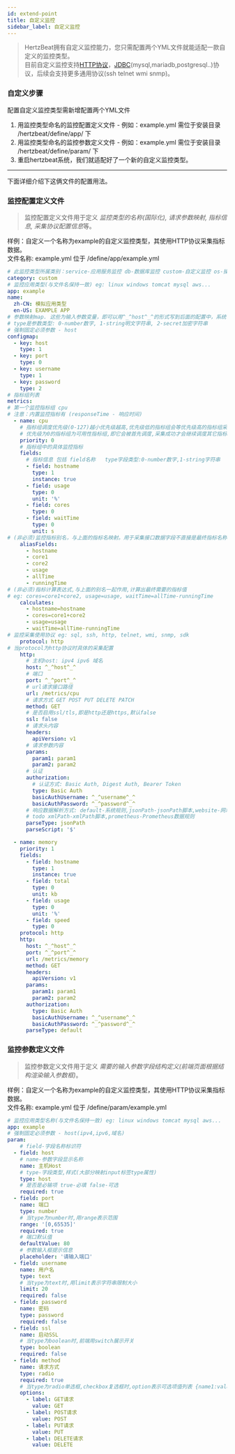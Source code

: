 ```yaml
---
id: extend-point  
title: 自定义监控  
sidebar_label: 自定义监控    
---
```

> HertzBeat拥有自定义监控能力，您只需配置两个YML文件就能适配一款自定义的监控类型。  
> 目前自定义监控支持[HTTP协议](extend-http)，[JDBC](extend-jdbc)(mysql,mariadb,postgresql..)协议，后续会支持更多通用协议(ssh telnet wmi snmp)。        

### 自定义步骤  

配置自定义监控类型需新增配置两个YML文件
1. 用监控类型命名的监控配置定义文件 - 例如：example.yml 需位于安装目录 /hertzbeat/define/app/ 下
2. 用监控类型命名的监控参数定义文件 - 例如：example.yml 需位于安装目录 /hertzbeat/define/param/ 下
3. 重启hertzbeat系统，我们就适配好了一个新的自定义监控类型。  

------- 
下面详细介绍下这俩文件的配置用法。   

### 监控配置定义文件   

> 监控配置定义文件用于定义 *监控类型的名称(国际化), 请求参数映射, 指标信息, 采集协议配置信息*等。  

样例：自定义一个名称为example的自定义监控类型，其使用HTTP协议采集指标数据。    
文件名称: example.yml 位于 /define/app/example.yml   

```yaml
# 此监控类型所属类别：service-应用服务监控 db-数据库监控 custom-自定义监控 os-操作系统监控
category: custom
# 监控应用类型(与文件名保持一致) eg: linux windows tomcat mysql aws...
app: example
name:
  zh-CN: 模拟应用类型
  en-US: EXAMPLE APP
# 参数映射map. 这些为输入参数变量，即可以用^_^host^_^的形式写到后面的配置中，系统自动变量值替换
# type是参数类型: 0-number数字, 1-string明文字符串, 2-secret加密字符串
# 强制固定必须参数 - host
configmap:
  - key: host
    type: 1
  - key: port
    type: 0
  - key: username
    type: 1
  - key: password
    type: 2
# 指标组列表
metrics:
# 第一个监控指标组 cpu
# 注意：内置监控指标有 (responseTime - 响应时间)
  - name: cpu
    # 指标组调度优先级(0-127)越小优先级越高,优先级低的指标组会等优先级高的指标组采集完成后才会被调度,相同优先级的指标组会并行调度采集
    # 优先级为0的指标组为可用性指标组,即它会被首先调度,采集成功才会继续调度其它指标组,采集失败则中断调度
    priority: 0
    # 指标组中的具体监控指标
    fields:
      # 指标信息 包括 field名称   type字段类型:0-number数字,1-string字符串   instance是否为实例主键   unit:指标单位
      - field: hostname
        type: 1
        instance: true
      - field: usage
        type: 0
        unit: '%'
      - field: cores
        type: 0
      - field: waitTime
        type: 0
        unit: s
# (非必须)监控指标别名，与上面的指标名映射。用于采集接口数据字段不直接是最终指标名称,需要此别名做映射转换
    aliasFields:
      - hostname
      - core1
      - core2
      - usage
      - allTime
      - runningTime
# (非必须)指标计算表达式,与上面的别名一起作用,计算出最终需要的指标值
# eg: cores=core1+core2, usage=usage, waitTime=allTime-runningTime
    calculates:
      - hostname=hostname
      - cores=core1+core2
      - usage=usage
      - waitTime=allTime-runningTime
# 监控采集使用协议 eg: sql, ssh, http, telnet, wmi, snmp, sdk
    protocol: http
# 当protocol为http协议时具体的采集配置
    http:
      # 主机host: ipv4 ipv6 域名
      host: ^_^host^_^
      # 端口
      port: ^_^port^_^
      # url请求接口路径
      url: /metrics/cpu
      # 请求方式 GET POST PUT DELETE PATCH
      method: GET
      # 是否启用ssl/tls,即是http还是https,默认false
      ssl: false
      # 请求头内容
      headers:
        apiVersion: v1
      # 请求参数内容
      params:
        param1: param1
        param2: param2
      # 认证
      authorization:
        # 认证方式: Basic Auth, Digest Auth, Bearer Token
        type: Basic Auth
        basicAuthUsername: ^_^username^_^
        basicAuthPassword: ^_^password^_^
      # 响应数据解析方式: default-系统规则,jsonPath-jsonPath脚本,website-网站可用性指标监控
      # todo xmlPath-xmlPath脚本,prometheus-Prometheus数据规则
      parseType: jsonPath
      parseScript: '$'

  - name: memory
    priority: 1
    fields:
      - field: hostname
        type: 1
        instance: true
      - field: total
        type: 0
        unit: kb
      - field: usage
        type: 0
        unit: '%'
      - field: speed
        type: 0
    protocol: http
    http:
      host: ^_^host^_^
      port: ^_^port^_^
      url: /metrics/memory
      method: GET
      headers:
        apiVersion: v1
      params:
        param1: param1
        param2: param2
      authorization:
        type: Basic Auth
        basicAuthUsername: ^_^username^_^
        basicAuthPassword: ^_^password^_^
      parseType: default
```

### 监控参数定义文件  

> 监控参数定义文件用于定义 *需要的输入参数字段结构定义(前端页面根据结构渲染输入参数框)*。   

样例：自定义一个名称为example的自定义监控类型，其使用HTTP协议采集指标数据。    
文件名称: example.yml 位于 /define/param/example.yml   

```yaml
# 监控应用类型名称(与文件名保持一致) eg: linux windows tomcat mysql aws...
app: example
# 强制固定必须参数 - host(ipv4,ipv6,域名)
param:
    # field-字段名称标识符
  - field: host
    # name-参数字段显示名称
    name: 主机Host
    # type-字段类型,样式(大部分映射input标签type属性)
    type: host
    # 是否是必输项 true-必填 false-可选
    required: true
  - field: port
    name: 端口
    type: number
    # 当type为number时,用range表示范围
    range: '[0,65535]'
    required: true
    # 端口默认值
    defaultValue: 80
    # 参数输入框提示信息
    placeholder: '请输入端口'
  - field: username
    name: 用户名
    type: text
    # 当type为text时,用limit表示字符串限制大小
    limit: 20
    required: false
  - field: password
    name: 密码
    type: password
    required: false
  - field: ssl
    name: 启动SSL
    # 当type为boolean时,前端用switch展示开关
    type: boolean
    required: false
  - field: method
    name: 请求方式
    type: radio
    required: true
    # 当type为radio单选框,checkbox复选框时,option表示可选项值列表 {name1:value1,name2:value2}
    options:
      - label: GET请求
        value: GET
      - label: POST请求
        value: POST
      - label: PUT请求
        value: PUT
      - label: DELETE请求
        value: DELETE
```
